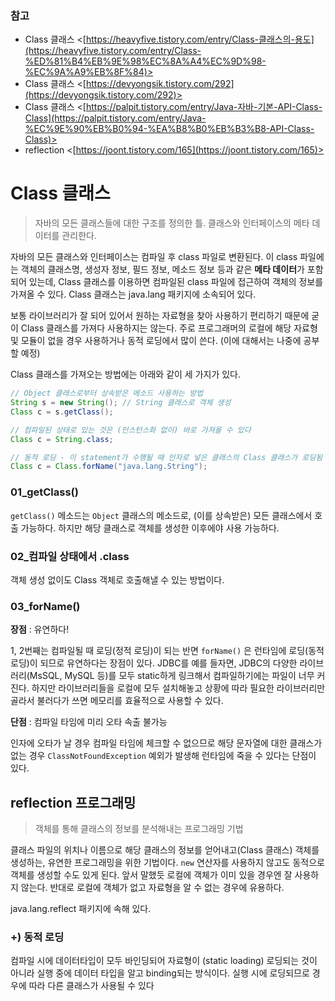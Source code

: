 ### 참고

- Class 클래스 <[https://heavyfive.tistory.com/entry/Class-클래스의-용도](https://heavyfive.tistory.com/entry/Class-%ED%81%B4%EB%9E%98%EC%8A%A4%EC%9D%98-%EC%9A%A9%EB%8F%84)>
- Class 클래스 <[https://devyongsik.tistory.com/292](https://devyongsik.tistory.com/292)>
- Class 클래스 <[https://palpit.tistory.com/entry/Java-자바-기본-API-Class-Class](https://palpit.tistory.com/entry/Java-%EC%9E%90%EB%B0%94-%EA%B8%B0%EB%B3%B8-API-Class-Class)>
- reflection <[https://joont.tistory.com/165](https://joont.tistory.com/165)>

# Class 클래스

> 자바의 모든 클래스들에 대한 구조를 정의한 틀. 클래스와 인터페이스의 메타 데이터를 관리한다.

자바의 모든 클래스와 인터페이스는 컴파일 후 class 파일로 변환된다. 이 class 파일에는 객체의 클래스명, 생성자 정보, 필드 정보, 메소드 정보 등과 같은 **메타 데이터**가 포함되어 있는데, Class 클래스를 이용하면 컴파일된 class 파일에 접근하여 객체의 정보를 가져올 수 있다. Class 클래스는 java.lang 패키지에 소속되어 있다.

보통 라이브러리가 잘 되어 있어서 원하는 자료형을 찾아 사용하기 편리하기 때문에 굳이 Class 클래스를 가져다 사용하지는 않는다. 주로 프로그래머의 로컬에 해당 자료형 및 모듈이 없을 경우 사용하거나 동적 로딩에서 많이 쓴다. (이에 대해서는 나중에 공부할 예정)

Class 클래스를 가져오는 방법에는 아래와 같이 세 가지가 있다.

```java
// Object 클래스로부터 상속받은 메소드 사용하는 방법
String s = new String(); // String 클래스로 객체 생성
Class c = s.getClass();

// 컴파일된 상태로 있는 것은 (인스턴스화 없이) 바로 가져올 수 있다
Class c = String.class;

// 동적 로딩 - 이 statement가 수행될 때 인자로 넣은 클래스의 Class 클래스가 로딩됨
Class c = Class.forName("java.lang.String");
```

### 01_getClass()

`getClass()` 메소드는 `Object` 클래스의 메소드로, (이를 상속받은) 모든 클래스에서 호출 가능하다. 하지만 해당 클래스로 객체를 생성한 이후에야 사용 가능하다.

### 02_컴파일 상태에서 .class

객체 생성 없이도 Class 객체로 호출해낼 수 있는 방법이다.

### 03_forName()

**장점** : 유연하다!

1, 2번째는 컴파일될 때 로딩(정적 로딩)이 되는 반면 `forName()` 은 런타임에 로딩(동적 로딩)이 되므로 유연하다는 장점이 있다. JDBC를 예를 들자면, JDBC의 다양한 라이브러리(MsSQL, MySQL 등)를 모두 static하게 링크해서 컴파일하기에는 파일이 너무 커진다. 하지만 라이브러리들을 로컬에 모두 설치해놓고 상황에 따라 필요한 라이브러리만 골라서 불러다가 쓰면 메모리를 효율적으로 사용할 수 있다.

**단점** : 컴파일 타임에 미리 오타 속출 불가능 

인자에 오타가 날 경우 컴파일 타임에 체크할 수 없으므로 해당 문자열에 대한 클래스가 없는 경우 `ClassNotFoundException` 예외가 발생해 런타임에 죽을 수 있다는 단점이 있다.

## reflection 프로그래밍

> 객체를 통해 클래스의 정보를 분석해내는 프로그래밍 기법

클래스 파일의 위치나 이름으로 해당 클래스의 정보를 얻어내고(Class 클래스) 객체를 생성하는, 유연한 프로그래밍을 위한 기법이다. `new` 연산자를 사용하지 않고도 동적으로 객체를 생성할 수도 있게 된다. 앞서 말했듯 로컬에 객체가 이미 있을 경우엔 잘 사용하지 않는다. 반대로 로컬에 객체가 없고 자료형을 알 수 없는 경우에 유용하다.

java.lang.reflect 패키지에 속해 있다.

### +) 동적 로딩

컴파일 시에 데이터타입이 모두 바인딩되어 자료형이 (static loading) 로딩되는 것이 아니라 실행 중에 데이터 타입을 알고 binding되는 방식이다. 실행 시에 로딩되므로 경우에 따라 다른 클래스가 사용될 수 있다
